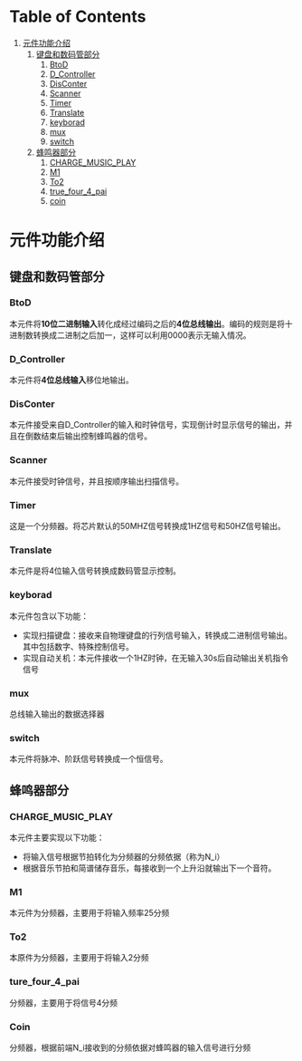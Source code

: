 
# Table of Contents

1.  [元件功能介绍](#orgc04b52a)
    1.  [键盘和数码管部分](#org5cba9b1)
        1.  [BtoD](#org4ba73cd)
        2.  [D\_​Controller](#org43d5908)
        3.  [DisConter](#org0a60bb1)
        4.  [Scanner](#orgeda77e3)
        5.  [Timer](#org6bdf9d1)
        6.  [Translate](#orgf8e5eb3)
        7.  [keyborad](#org41b48a3)
        8.  [mux](#org93442d8)
        9.  [switch](#orgdfa152d)
    2.  [蜂鸣器部分](#orgb52f530)
        1. [CHARGE_MUSIC_PLAY](#orgcmp64546)
        2. [M1](#orgm11m)
        3. [To2](#orgto2ot)
        4. [true_four_4_pai](#orgtf4p4413)
        5. [coin](#orgcoinioc)


<a id="orgc04b52a"></a>

# 元件功能介绍


<a id="org5cba9b1"></a>

## 键盘和数码管部分


<a id="org4ba73cd"></a>

### BtoD

本元件将​**10位二进制输入**​转化成经过编码之后的​**4位总线输出** ​。编码的规则是将十进制数转换成二进制之后加一，这样可以利用0000表示无输入情况。


<a id="org43d5908"></a>

### D\_​Controller

本元件将​**4位总线输入**​移位地输出。


<a id="org0a60bb1"></a>

### DisConter

本元件接受来自D\_​Controller的输入和时钟信号，实现倒计时显示信号的输出，并且在倒数结束后输出控制蜂鸣器的信号。


<a id="orgeda77e3"></a>

### Scanner

本元件接受时钟信号，并且按顺序输出扫描信号。


<a id="org6bdf9d1"></a>

### Timer

这是一个分频器。将芯片默认的50MHZ信号转换成1HZ信号和50HZ信号输出。


<a id="orgf8e5eb3"></a>

### Translate

本元件是将4位输入信号转换成数码管显示控制。


<a id="org41b48a3"></a>

### keyborad

本元件包含以下功能：

-   实现扫描键盘：接收来自物理键盘的行列信号输入，转换成二进制信号输出。其中包括数字、特殊控制信号。
-   实现自动关机：本元件接收一个1HZ时钟，在无输入30s后自动输出关机指令信号


<a id="org93442d8"></a>

### mux

总线输入输出的数据选择器


<a id="orgdfa152d"></a>

### switch

本元件将脉冲、阶跃信号转换成一个恒信号。


<a id="orgb52f530"></a>

## 蜂鸣器部分

<a id="orgcmp64546"></a>

### CHARGE_MUSIC_PLAY
本元件主要实现以下功能：

- 将输入信号根据节拍转化为分频器的分频依据（称为N_i）
- 根据音乐节拍和简谱储存音乐，每接收到一个上升沿就输出下一个音符。

<a id="orgm11m"></a>

### M1

本元件为分频器，主要用于将输入频率25分频

<a id="orgto2ot"></a>

###  To2

本原件为分频器，主要用于将输入2分频

<a id="orgtf4p4413"></a>

### ture_four_4_pai

分频器，主要用于将信号4分频

<a id="orgcoinioc"></a>

### Coin

分频器，根据前端N_i接收到的分频依据对蜂鸣器的输入信号进行分频
